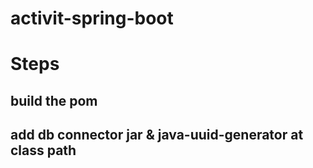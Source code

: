 # activit-spring-boot

# Steps

## build the pom
## add db connector jar & java-uuid-generator at class path
